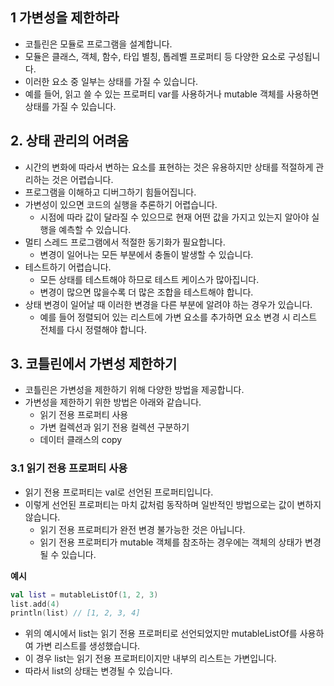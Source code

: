 ## 1 가변성을 제한하라

- 코틀린은 모듈로 프로그램을 설계합니다.
- 모듈은 클래스, 객체, 함수, 타입 별칭, 톱레벨 프로퍼티 등 다양한 요소로 구성됩니다.
- 이러한 요소 중 일부는 상태를 가질 수 있습니다.
- 예를 들어, 읽고 쓸 수 있는 프로퍼티 var를 사용하거나 mutable 객체를 사용하면 상태를 가질 수 있습니다.

## 2. 상태 관리의 어려움

- 시간의 변화에 따라서 변하는 요소를 표현하는 것은 유용하지만 상태를 적절하게 관리하는 것은 어렵습니다.
- 프로그램을 이해하고 디버그하기 힘들어집니다.
- 가변성이 있으면 코드의 실행을 추론하기 어렵습니다.
  - 시점에 따라 값이 달라질 수 있으므로 현재 어떤 값을 가지고 있는지 알아야 실행을 예측할 수 있습니다.
- 멀티 스레드 프로그램에서 적절한 동기화가 필요합니다.
  - 변경이 일어나는 모든 부분에서 충돌이 발생할 수 있습니다.
- 테스트하기 어렵습니다.
  - 모든 상태를 테스트해야 하므로 테스트 케이스가 많아집니다.
  - 변경이 많으면 많을수록 더 많은 조합을 테스트해야 합니다.
- 상태 변경이 일어날 때 이러한 변경을 다른 부분에 알려야 하는 경우가 있습니다.
  - 예를 들어 정렬되어 있는 리스트에 가변 요소를 추가하면 요소 변경 시 리스트 전체를 다시 정렬해야 합니다.

## 3. 코틀린에서 가변성 제한하기

- 코틀린은 가변성을 제한하기 위해 다양한 방법을 제공합니다.
- 가변성을 제한하기 위한 방법은 아래와 같습니다.
  - 읽기 전용 프로퍼티 사용
  - 가변 컬렉션과 읽기 전용 컬렉션 구분하기
  - 데이터 클래스의 copy

### 3.1 읽기 전용 프로퍼티 사용

- 읽기 전용 프로퍼티는 val로 선언된 프로퍼티입니다.
- 이렇게 선언된 프로퍼티는 마치 값처럼 동작하며 일반적인 방법으로는 값이 변하지 않습니다.
  - 읽기 전용 프로퍼티가 완전 변경 불가능한 것은 아닙니다.
  - 읽기 전용 프로퍼티가 mutable 객체를 참조하는 경우에는 객체의 상태가 변경될 수 있습니다.

**예시**

```kotlin
val list = mutableListOf(1, 2, 3)
list.add(4)
println(list) // [1, 2, 3, 4]
```

- 위의 예시에서 list는 읽기 전용 프로퍼티로 선언되었지만 mutableListOf를 사용하여 가변 리스트를 생성했습니다.
- 이 경우 list는 읽기 전용 프로퍼티이지만 내부의 리스트는 가변입니다.
- 따라서 list의 상태는 변경될 수 있습니다.